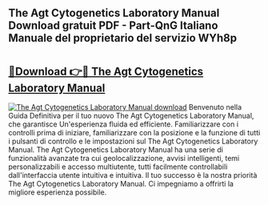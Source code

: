 ## The Agt Cytogenetics Laboratory Manual Download gratuit PDF - Part-QnG Italiano Manuale del proprietario del servizio WYh8p

# <h2><a href="http://dfelxv.blite.top/?on=The+Agt+Cytogenetics+Laboratory+Manual">🔗Download 👉🔴 The Agt Cytogenetics Laboratory Manual</a></h2>

[![The Agt Cytogenetics Laboratory Manual download](https://i.imgur.com/lujVjoI.png)](http://dfelxv.blite.top/?on=The+Agt+Cytogenetics+Laboratory+Manual)
Benvenuto nella Guida Definitiva per il tuo nuovo The Agt Cytogenetics Laboratory Manual, che garantisce Un'esperienza fluida ed efficiente. Familiarizzare con i controlli prima di iniziare, familiarizzare con la posizione e la funzione di tutti i pulsanti di controllo e le impostazioni sul The Agt Cytogenetics Laboratory Manual. The Agt Cytogenetics Laboratory Manual ha una serie di funzionalità avanzate tra cui geolocalizzazione, avvisi intelligenti, temi personalizzabili e accesso multiutente, tutti facilmente controllabili dall'interfaccia utente intuitiva e intuitiva. Il tuo successo è la nostra priorità The Agt Cytogenetics Laboratory Manual. Ci impegniamo a offrirti la migliore esperienza possibile.
